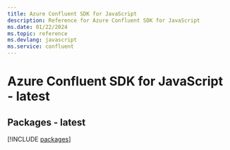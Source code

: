 ```yaml
---
title: Azure Confluent SDK for JavaScript
description: Reference for Azure Confluent SDK for JavaScript
ms.date: 01/22/2024
ms.topic: reference
ms.devlang: javascript
ms.service: confluent
---
```

# Azure Confluent SDK for JavaScript - latest
## Packages - latest
[!INCLUDE [packages](confluent-index.md)]